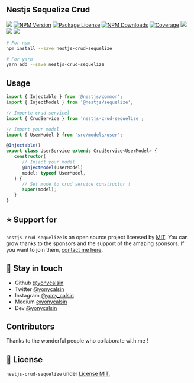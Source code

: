 ## Nestjs Sequelize Crud

<a href="https://github.com/yonycalsin/nestjs-crud-sequelize"><img src="https://img.shields.io/spiget/stars/1000?color=brightgreen&label=Star&logo=github" /></a>
<a href="https://www.npmjs.com/nestjs-crud-sequelize" target="_blank">
<img src="https://img.shields.io/npm/v/nestjs-crud-sequelize" alt="NPM Version" /></a>
<a href="https://www.npmjs.com/nestjs-crud-sequelize" target="_blank">
<img src="https://img.shields.io/npm/l/nestjs-crud-sequelize" alt="Package License" /></a>
<a href="https://www.npmjs.com/nestjs-crud-sequelize" target="_blank">
<img src="https://img.shields.io/npm/dm/nestjs-crud-sequelize" alt="NPM Downloads" /></a>
<a href="https://github.com/yonycalsin/nestjs-crud-sequelize" target="_blank">
<img src="https://s3.amazonaws.com/assets.coveralls.io/badges/coveralls_95.svg" alt="Coverage" /></a>
<a href="https://github.com/yonycalsin/nestjs-crud-sequelize"><img src="https://img.shields.io/badge/Github%20Page-nestjs.crud.sequelize-yellow?style=flat-square&logo=github" /></a>
<a href="https://github.com/yonycalsin"><img src="https://img.shields.io/badge/Author-Yony%20Calsin-blueviolet?style=flat-square&logo=appveyor" /></a>
<a href="https://twitter.com/yonycalsin" target="_blank">
<img src="https://img.shields.io/twitter/follow/yonycalsin.svg?style=social&label=Follow"></a>

```bash
# For npm
npm install --save nestjs-crud-sequelize

# For yarn
yarn add --save nestjs-crud-sequelize
```

## Usage

```ts
import { Injectable } from '@nestjs/common';
import { InjectModel } from '@nestjs/sequelize';

// Importe crud service}
import { CrudService } from 'nestjs-crud-sequelize';

// Import your model
import { UserModel } from 'src/models/user';

@Injectable()
export class UserService extends CrudService<UserModel> {
   constructor(
      // Inject your model
      @InjectModel(UserModel)
      model: typeof UserModel,
   ) {
      // Set mode to crud service constructor !
      super(model);
   }
}
```

## ⭐ Support for

`nestjs-crud-sequelize` is an open source project licensed by [MIT](LICENSE). You can grow thanks to the sponsors and the support of the amazing sponsors. If you want to join them, [contact me here](https://twitter.com/yonycalsin).

## 🎩 Stay in touch

-  Github [@yonycalsin](https://github.com/yonycalsin)
-  Twitter [@yonycalsin](https://twitter.com/yonycalsin)
-  Instagram [@yony_calsin](https://instagram.com/yony_calsin)
-  Medium [@yonycalsin](https://medium.com/@yonycalsin)
-  Dev [@yonycalsin](https://dev.to/yonycalsin)

## Contributors

Thanks to the wonderful people who collaborate with me !

## 📜 License

`nestjs-crud-sequelize` under [License MIT.](LICENSE)
